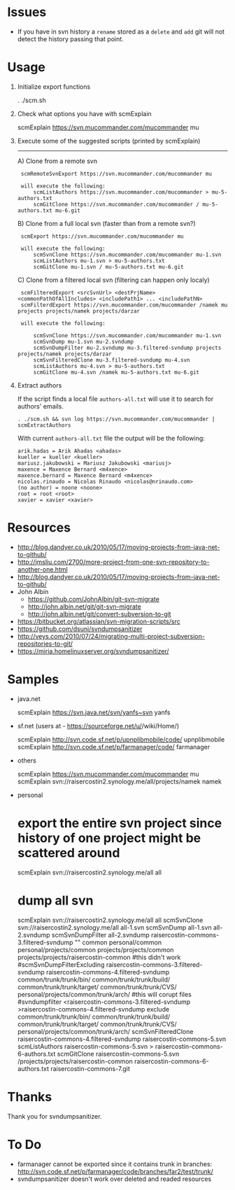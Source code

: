 # Issues

- If you have in svn history a `rename` stored as a `delete` and `add` git will not detect the history passing that point.

# Usage

1. Initialize export functions

	. ./scm.sh
	
2. Check what options you have with scmExplain

	scmExplain https://svn.mucommander.com/mucommander mu

3. Execute some of the suggested scripts (printed by scmExplain)

	---------------------------------------------------------------------------------------------------------

	A) Clone from a remote svn

		scmRemoteSvnExport https://svn.mucommander.com/mucommander mu

		will execute the following:
			scmListAuthors https://svn.mucommander.com/mucommander > mu-5-authors.txt
			scmGitClone https://svn.mucommander.com/mucommander / mu-5-authors.txt mu-6.git



	B) Clone from a full local svn (faster than from a remote svn?)

		scmExport https://svn.mucommander.com/mucommander mu

		will execute the following:
			scmSvnClone https://svn.mucommander.com/mucommander mu-1.svn
			scmListAuthors mu-1.svn > mu-5-authors.txt
			scmGitClone mu-1.svn / mu-5-authors.txt mu-6.git



	C) Clone from a filtered local svn (filtering can happen only localy)

		scmFilteredExport <srcSvnUrl> <destPrjName> <commonPathOfAllIncludes> <includePath1> ... <includePathN>
		scmFilterdExport https://svn.mucommander.com/mucommander /namek mu projects projects/namek projects/darzar

		will execute the following:

			scmSvnClone https://svn.mucommander.com/mucommander mu-1.svn
			scmSvnDump mu-1.svn mu-2.svndump
			scmSvnDumpFilter mu-2.svndump mu-3.filtered-svndump projects projects/namek projects/darzar
			scmSvnFilteredClone mu-3.filtered-svndump mu-4.svn
			scmListAuthors mu-4.svn > mu-5-authors.txt
			scmGitClone mu-4.svn /namek mu-5-authors.txt mu-6.git


1. Extract authors

	If the script finds a local file `authors-all.txt` will use it to search for authors' emails.

	```
	. ./scm.sh && svn log https://svn.mucommander.com/mucommander | scmExtractAuthors
	```
	

	With current `authors-all.txt` file the output will be the following:

	```
	arik.hadas = Arik Ahadas <ahadas>
	kueller = kueller <kueller>
	mariusz.jakubowski = Mariusz Jakubowski <mariusj>
	maxence = Maxence Bernard <m4xence>
	maxence.bernard = Maxence Bernard <m4xence>
	nicolas.rinaudo = Nicolas Rinaudo <nicolas@nrinaudo.com>
	(no author) = noone <noone>
	root = root <root>
	xavier = xavier <xavier>
	```

# Resources

- http://blog.dandyer.co.uk/2010/05/17/moving-projects-from-java-net-to-github/
- http://jmsliu.com/2700/more-project-from-one-svn-repository-to-another-one.html
- http://blog.dandyer.co.uk/2010/05/17/moving-projects-from-java-net-to-github/
- John Albin
  - https://github.com/JohnAlbin/git-svn-migrate
  - http://john.albin.net/git/git-svn-migrate
  - http://john.albin.net/git/convert-subversion-to-git
- https://bitbucket.org/atlassian/svn-migration-scripts/src
- https://github.com/dsuni/svndumpsanitizer
- http://veys.com/2010/07/24/migrating-multi-project-subversion-repositories-to-git/
- https://miria.homelinuxserver.org/svndumpsanitizer/

# Samples

- java.net

	scmExplain https://svn.java.net/svn/yanfs~svn yanfs

- sf.net (users at - https://sourceforge.net/u/<user>/wiki/Home/)

	scmExplain http://svn.code.sf.net/p/upnplibmobile/code/ upnplibmobile
	scmExplain http://svn.code.sf.net/p/farmanager/code/ farmanager

- others

    scmExplain https://svn.mucommander.com/mucommander mu
    scmExplain svn://raisercostin2.synology.me/all/projects/namek namek

- personal

	# export the entire svn project since history of one project might be scattered around
    scmExplain svn://raisercostin2.synology.me/all all
	
	# dump all svn
    scmExplain svn://raisercostin2.synology.me/all all
		scmSvnClone svn://raisercostin2.synology.me/all all-1.svn
		scmSvnDump all-1.svn all-2.svndump
		scmSvnDumpFilter all-2.svndump raisercostin-commons-3.filtered-svndump "" common personal/common personal/projects/common projects/projects/common projects/projects/raisercostin-common 
		#this didn't work
		#scmSvnDumpFilterExcluding raisercostin-commons-3.filtered-svndump raisercostin-commons-4.filtered-svndump common/trunk/trunk/bin/ common/trunk/trunk/build/ common/trunk/trunk/target/ common/trunk/trunk/CVS/ personal/projects/common/trunk/arch/
		#this will corupt files
		#svndumpfilter <raisercostin-commons-3.filtered-svndump >raisercostin-commons-4.filtered-svndump exclude common/trunk/trunk/bin/ common/trunk/trunk/build/ common/trunk/trunk/target/ common/trunk/trunk/CVS/ personal/projects/common/trunk/arch/
		scmSvnFilteredClone raisercostin-commons-4.filtered-svndump raisercostin-commons-5.svn
		scmListAuthors raisercostin-commons-5.svn > raisercostin-commons-6-authors.txt
		scmGitClone raisercostin-commons-5.svn /projects/projects/raisercostin-common raisercostin-commons-6-authors.txt raisercostin-commons-7.git
	
# Thanks

Thank you for svndumpsanitizer.

# To Do
- farmanager cannot be exported since it contains trunk in branches: http://svn.code.sf.net/p/farmanager/code/branches/far2/test/trunk/
- svndumpsanitizer doesn't work over deleted and readed resources